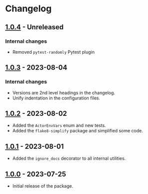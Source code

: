 # Changelog

## [1.0.4](../../releases/tag/v1.0.4) - Unreleased

### Internal changes

- Removed `pytest-randomly` Pytest plugin

## [1.0.3](../../releases/tag/v1.0.3) - 2023-08-04

### Internal changes

- Versions are 2nd level headings in the changelog.
- Unify indentation in the configuration files.

## [1.0.2](../../releases/tag/v1.0.2) - 2023-08-02

- Added the `ActorEnvVars` enum and new tests.
- Added the `flake8-simplify` package and simplified some code.

## [1.0.1](../../releases/tag/v1.0.1) - 2023-08-01

- Added the `ignore_docs` decorator to all internal utilities.

## [1.0.0](../../releases/tag/v1.0.0) - 2023-07-25

- Initial release of the package.
